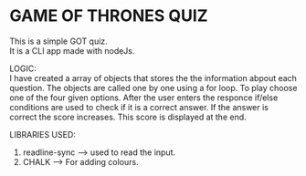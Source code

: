 # GAME OF THRONES QUIZ
This is a simple GOT quiz. 
<br>
It is a CLI app made with nodeJs.


LOGIC:
<br>
I have created a array of objects that stores the the information abpout each question. The objects are called one by one using a for loop. To play choose one of the four given options. After the user enters the responce if/else conditions are used to check if it is a correct answer.  If the answer is correct the score increases. This score is displayed at the end.

LIBRARIES USED:
 <br>
  1. readline-sync --> used to read the input.
  2. CHALK --> For adding colours.

